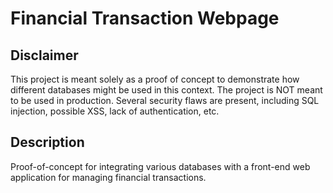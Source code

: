 # Financial Transaction Webpage

## Disclaimer

This project is meant solely as a proof of concept to demonstrate how different databases might be used in this context.
The project is NOT meant to be used in production.
Several security flaws are present, including SQL injection, possible XSS, lack of authentication, etc.

## Description

Proof-of-concept for integrating various databases with a front-end web application for managing financial transactions.

